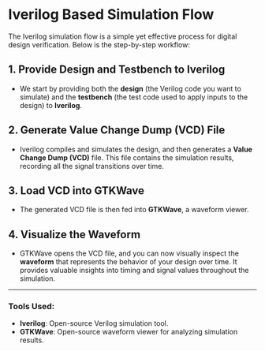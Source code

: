 # Iverilog Based Simulation Flow

The Iverilog simulation flow is a simple yet effective process for digital design verification. Below is the step-by-step workflow:

## 1. Provide Design and Testbench to Iverilog

- We start by providing both the **design** (the Verilog code you want to simulate) and the **testbench** (the test code used to apply inputs to the design) to **Iverilog**.

## 2. Generate Value Change Dump (VCD) File

- Iverilog compiles and simulates the design, and then generates a **Value Change Dump (VCD)** file. This file contains the simulation results, recording all the signal transitions over time.

## 3. Load VCD into GTKWave

- The generated VCD file is then fed into **GTKWave**, a waveform viewer.

## 4. Visualize the Waveform

- GTKWave opens the VCD file, and you can now visually inspect the **waveform** that represents the behavior of your design over time. It provides valuable insights into timing and signal values throughout the simulation.

---

### Tools Used:

- **Iverilog**: Open-source Verilog simulation tool.
- **GTKWave**: Open-source waveform viewer for analyzing simulation results.
